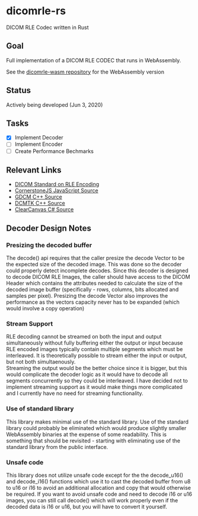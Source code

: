 # dicomrle-rs
DICOM RLE Codec written in Rust

## Goal

Full implementation of a DICOM RLE CODEC that runs in WebAssembly.

See the [dicomrle-wasm repository](https://github.com/chafey/dicomrle-wasm) for the 
WebAssembly version

## Status

Actively being developed (Jun 3, 2020)

## Tasks

- [x] Implement Decoder
- [ ] Implement Encoder
- [ ] Create Performance Bechmarks

## Relevant Links

* [DICOM Standard on RLE Encoding](http://dicom.nema.org/medical/Dicom/current/output/chtml/part05/sect_8.2.2.html)
* [CornerstoneJS JavaScript Source](https://github.com/cornerstonejs/cornerstoneWADOImageLoader/blob/master/src/shared/decoders/decodeRLE.js)
* [GDCM C++ Source](https://github.com/malaterre/GDCM/blob/master/Source/MediaStorageAndFileFormat/gdcmRLECodec.cxx)
* [DCMTK C++ Source](https://github.com/DCMTK/dcmtk/blob/master/dcmdata/libsrc/dcrleccd.cc)
* [ClearCanvas C# Source](https://github.com/ClearCanvas/ClearCanvas/blob/master/Dicom/Codec/Rle/DicomRleCodec.cs)

## Decoder Design Notes

### Presizing the decoded buffer

The decode() api requires that the caller presize the decode Vector to be the
expected size of the decoded image.  This was done so the decoder could
properly detect incomplete decodes.  Since this decoder is designed to
decode DICOM RLE Images, the caller should have access to the DICOM Header
which contains the attributes needed to calculate the size of the decoded
image buffer (specifically - rows, columns, bits allocated and samples per 
pixel).  Presizing the decode Vector also improves the performance as the
vectors capacity never has to be expanded (which would involve a copy operation)

### Stream Support

RLE decoding cannot be streamed on both the input and output simultaneously
without fully buffering either the output or input because RLE encoded images 
typically contain multiple segments which must be interleaved.  It is theoretically
possible to stream either the input or output, but not both simultaenously.  
Streaming the output would be the better choice since it is bigger, but this
would complicate the decoder logic as it would have to decode all segments 
concurrently so they could be interleaved.  I have decided not to implement
streaming support as it would make things more complicated and I currently
have no need for streaming functionality.

### Use of standard library

This library makes minimal use of the standard library.  Use of the standard
library could probably be eliminated which would produce slightly smaller
WebAssembly binaries at the expense of some readability.  This is something
that should be revisited - starting with eliminating use of the standard 
library from the public interface.

### Unsafe code

This library does not utilize unsafe code except for the the decode_u16()
and decode_i16() functions which use it to cast the decoded buffer from
u8 to u16 or i16 to avoid an additional allocation and copy that would
otherwise be required.  If you want to avoid unsafe code and need to
decode i16 or u16 images, you can still call decode() which will work
properly even if the decoded data is i16 or u16, but you will have to convert
it yourself.